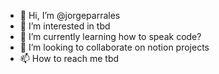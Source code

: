 - 👋 Hi, I’m @jorgeparrales
- 👀 I’m interested in tbd
- 🌱 I’m currently learning how to speak code?
- 💞️ I’m looking to collaborate on notion projects
- 📫 How to reach me tbd

<!---
jorgeparrales/jorgeparrales is a ✨ special ✨ repository because its `README.md` (this file) appears on your GitHub profile.
You can click the Preview link to take a look at your changes.
--->
